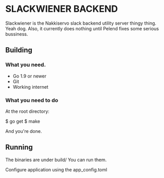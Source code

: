 # SLACKWIENER BACKEND

Slackwiener is the Nakkiservo slack backend utility server thingy thing. Yeah dog. Also, it currently does nothing until Pelend fixes some serious bussiness.


## Building

### What you need.

- Go 1.9 or newer
- Git
- Working internet


### What you need to do

At the root directory: 

  $ go get
  $ make


And you're done.



## Running

The binaries are under build/
You can run them.

Configure application using the app_config.toml

